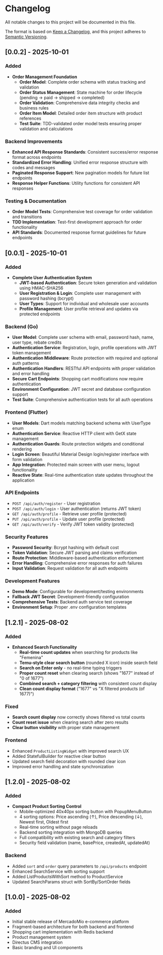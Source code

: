 # Changelog

All notable changes to this project will be documented in this file.

The format is based on [Keep a Changelog](https://keepachangelog.com/en/1/0/0/),
and this project adheres to [Semantic Versioning](https://semver.org/spec/v2.0.0.html).

## [0.0.2] - 2025-10-01
### Added
- **Order Management Foundation**
  - **Order Model**: Complete order schema with status tracking and validation
  - **Order Status Management**: State machine for order lifecycle (pending → paid → shipped → completed)
  - **Order Validation**: Comprehensive data integrity checks and business rules
  - **Order Item Model**: Detailed order item structure with product references
  - **Test Suite**: TDD-validated order model tests ensuring proper validation and calculations

### Backend Improvements
- **Enhanced API Response Standards**: Consistent success/error response format across endpoints
- **Standardized Error Handling**: Unified error response structure with codes and messages
- **Paginated Response Support**: New pagination models for future list endpoints
- **Response Helper Functions**: Utility functions for consistent API responses

### Testing & Documentation
- **Order Model Tests**: Comprehensive test coverage for order validation and transitions
- **TDD Implementation**: Test-first development approach for order functionality
- **API Standards**: Documented response format guidelines for future endpoints

## [0.0.1] - 2025-10-01
### Added
- **Complete User Authentication System**
  - **JWT-based Authentication**: Secure token generation and validation using HMAC-SHA256
  - **User Registration & Login**: Complete user management with password hashing (bcrypt)
  - **User Types**: Support for individual and wholesale user accounts
  - **Profile Management**: User profile retrieval and updates via protected endpoints

### Backend (Go)
- **User Model**: Complete user schema with email, password hash, name, user type, rebate credits
- **Authentication Service**: Registration, login, profile operations with JWT token management
- **Authentication Middleware**: Route protection with required and optional auth patterns
- **Authentication Handlers**: RESTful API endpoints with proper validation and error handling
- **Secure Cart Endpoints**: Shopping cart modifications now require authentication
- **Environment Configuration**: JWT secret and database configuration support
- **Test Suite**: Comprehensive authentication tests for all auth operations

### Frontend (Flutter)
- **User Models**: Dart models matching backend schema with UserType enum
- **Authentication Service**: Reactive HTTP client with GetX state management
- **Authentication Guards**: Route protection widgets and conditional rendering
- **Login Screen**: Beautiful Material Design login/register interface with form validation
- **App Integration**: Protected main screen with user menu, logout functionality
- **Reactive State**: Real-time authentication state updates throughout the application

### API Endpoints
- `POST /api/auth/register` - User registration
- `POST /api/auth/login` - User authentication (returns JWT token)
- `GET /api/auth/profile` - Retrieve user profile (protected)
- `PUT /api/auth/profile` - Update user profile (protected)
- `GET /api/auth/verify` - Verify JWT token validity (protected)

### Security Features
- **Password Security**: Bcrypt hashing with default cost
- **Token Validation**: Secure JWT parsing and claims verification
- **Route Protection**: Middleware-based authentication enforcement
- **Error Handling**: Comprehensive error responses for auth failures
- **Input Validation**: Request validation for all auth endpoints

### Development Features
- **Demo Mode**: Configurable for development/testing environments
- **Fallback JWT Secret**: Development-friendly configuration
- **Comprehensive Tests**: Backend auth service test coverage
- **Environment Setup**: Proper .env configuration templates

## [1.2.1] - 2025-08-02
### Added
- **Enhanced Search Functionality**
  - **Real-time count updates** when searching for products like "Femenina"
  - **Temu-style clear search button** (rounded X icon) inside search field
  - **Search on Enter only** - no real-time typing triggers
  - **Proper count reset** when clearing search (shows "1677" instead of "0 of 1677")
  - **Combined search + category filtering** with consistent count display
  - **Clean count display format** ("1677" vs "X filtered products (of 1677)")

### Fixed
- **Search count display** now correctly shows filtered vs total counts
- **Count reset issue** when clearing search after zero results
- **Clear button visibility** with proper state management

### Frontend
- Enhanced `ProductListingWidget` with improved search UX
- Added StatefulBuilder for reactive clear button
- Updated search field decoration with rounded clear icon
- Improved error handling and state synchronization

## [1.2.0] - 2025-08-02
### Added
- **Compact Product Sorting Control**
  - Mobile-optimized 40x40px sorting button with PopupMenuButton
  - 4 sorting options: Price ascending (↑), Price descending (↓), Newest first, Oldest first
  - Real-time sorting without page reloads
  - Backend sorting integration with MongoDB queries
  - Full compatibility with existing search and category filters
  - Security field validation (name, basePrice, createdAt, updatedAt)

### Backend
- Added `sort` and `order` query parameters to `/api/products` endpoint
- Enhanced SearchService with sorting support
- Added ListProductsWithSort method to ProductService
- Updated SearchParams struct with SortBy/SortOrder fields

## [1.0.0] - 2025-08-02
### Added
- Initial stable release of MercadoMío e-commerce platform
- Fragment-based architecture for both backend and frontend
- Shopping cart implementation with Redis backend
- Product management system
- Directus CMS integration
- Basic branding and UI components
